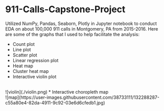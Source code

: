 # 911-Calls-Capstone-Project
Utilized NumPy, Pandas, Seaborn, Plotly in Jupyter notebook to conduct EDA on about 100,000 911 calls in Montgomery, PA from 2015-2016. Here are some of the graphs that I used to help facilitate the analysis:

* Count plot
* Line plot
* Scatter plot 
* Linear regression plot
* Heat map
* Cluster heat map
* Interactive violin plot
<br />
![violin](./violin.png)
* Interactive choropleth map
<br />
![map](https://user-images.githubusercontent.com/38733111/132288287-c55a80e4-82da-4911-9c92-03e6d6cfedb1.jpg)


